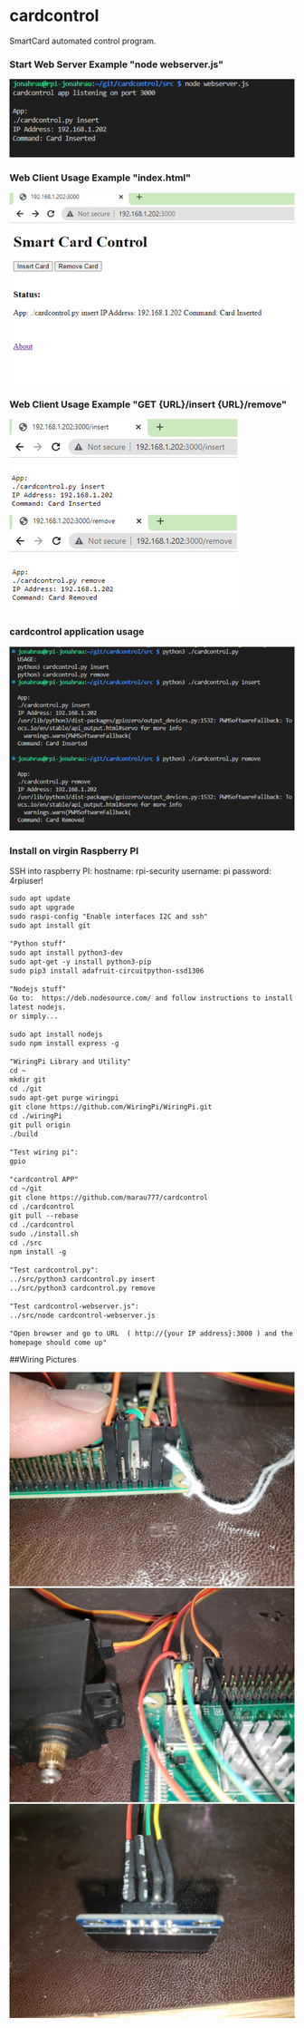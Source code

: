 # cardcontrol
SmartCard automated control program.

### Start Web Server Example "node webserver.js"
![alt text](./img/cardControlWebServerStart.png "Example: Start Web Server")

### Web Client Usage Example "index.html"
![alt text](./img/cardControlExample.png "Example: Client Usage")

### Web Client Usage Example "GET {URL}/insert {URL}/remove"
![alt text](./img/webClientInsert.png "Example: Client Usage")
![alt text](./img/webClientRemove.png "Example: Client Usage")
###  cardcontrol application usage

![alt text](./img/cardControlAppExample.png "Example: cardcontrol.py app usage")


###  Install on virgin Raspberry PI

SSH into raspberry PI:
hostname: rpi-security
username: pi
password: 4rpiuser!

```
sudo apt update
sudo apt upgrade
sudo raspi-config "Enable interfaces I2C and ssh"
sudo apt install git

"Python stuff"
sudo apt install python3-dev
sudo apt-get -y install python3-pip
sudo pip3 install adafruit-circuitpython-ssd1306

"Nodejs stuff"
Go to:  https://deb.nodesource.com/ and follow instructions to install latest nodejs.
or simply...

sudo apt install nodejs
sudo npm install express -g

"WiringPi Library and Utility"
cd ~
mkdir git
cd ./git
sudo apt-get purge wiringpi
git clone https://github.com/WiringPi/WiringPi.git
cd ./wiringPi
git pull origin
./build

"Test wiring pi":  
gpio

"cardcontrol APP"
cd ~/git
git clone https://github.com/marau777/cardcontrol
cd ./cardcontrol
git pull --rebase
cd ./cardcontrol
sudo ./install.sh
cd ./src
npm install -g

"Test cardcontrol.py": 
../src/python3 cardcontrol.py insert
../src/python3 cardcontrol.py remove
 
"Test cardcontrol-webserver.js":  
../src/node cardcontrol-webserver.js

"Open browser and go to URL  ( http://{your IP address}:3000 ) and the homepage should come up"

```

##Wiring Pictures

![alt text](./img/wiringServo.jpg "wiringServo")
![alt text](./img/wiringIntoDisplay.jpg "wiringIntoDisplay")
![alt text](./img/wiringDisplayIntoRpi.jpg "wiringDisplayIntoRpi")